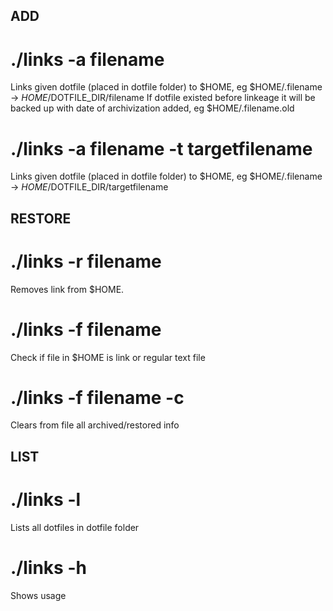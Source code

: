 ## ADD

# ./links -a filename

Links given dotfile (placed in dotfile folder) to $HOME, eg $HOME/.filename -> $HOME/$DOTFILE\_DIR/filename
If dotfile existed before linkeage it will be backed up with date of archivization added, eg $HOME/.filename.old

# ./links -a filename -t targetfilename

Links given dotfile (placed in dotfile folder) to $HOME, eg $HOME/.filename -> $HOME/$DOTFILE\_DIR/targetfilename

## RESTORE

# ./links -r filename

Removes link from $HOME.

# ./links -f filename

Check if file in $HOME is link or regular text file

# ./links -f filename -c

Clears from file all archived/restored info

## LIST

# ./links -l

Lists all dotfiles in dotfile folder

# ./links -h

Shows usage

